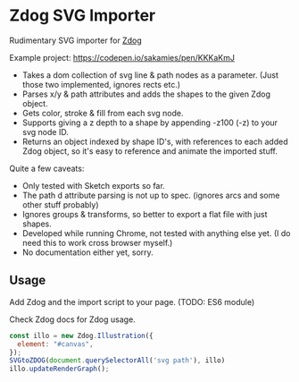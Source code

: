 # Zdog SVG Importer

Rudimentary SVG importer for [Zdog](https://zzz.dog)

Example project: https://codepen.io/sakamies/pen/KKKaKmJ

- Takes a dom collection of svg line & path nodes as a parameter. (Just those two implemented, ignores rects etc.)
- Parses x/y & path attributes and adds the shapes to the given Zdog object.
- Gets color, stroke & fill from each svg node.
- Supports giving a z depth to a shape by appending -z100 (-z) to your svg node ID.
- Returns an object indexed by shape ID's, with references to each added Zdog object, so it's easy to reference and animate the imported stuff.

Quite a few caveats:

- Only tested with Sketch exports so far.
- The path d attribute parsing is not up to spec. (ignores arcs and some other stuff probably)
- Ignores groups & transforms, so better to export a flat file with just shapes.
- Developed while running Chrome, not tested with anything else yet. (I do need this to work cross browser myself.)
- No documentation either yet, sorry.

## Usage

Add Zdog and the import script to your page. (TODO: ES6 module)

Check Zdog docs for Zdog usage.

```js
const illo = new Zdog.Illustration({
  element: "#canvas",
});
SVGtoZDOG(document.querySelectorAll('svg path'), illo)
illo.updateRenderGraph();
```
